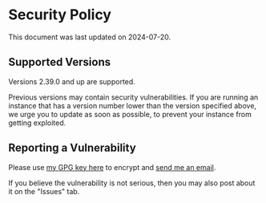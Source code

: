 # Security Policy

This document was last updated on 2024-07-20.

## Supported Versions

Versions 2.39.0 and up are supported.

Previous versions may contain security vulnerabilities. If you are running an instance that has a version number lower than the version specified above, we urge you to update as soon as possible, to prevent your instance from getting exploited.

## Reporting a Vulnerability

Please use [my GPG key here](https://ericswpark.com/gpg.txt) to encrypt and [send me an email](mailto:me@ericswpark.com).

If you believe the vulnerability is not serious, then you may also post about it on the "Issues" tab.
